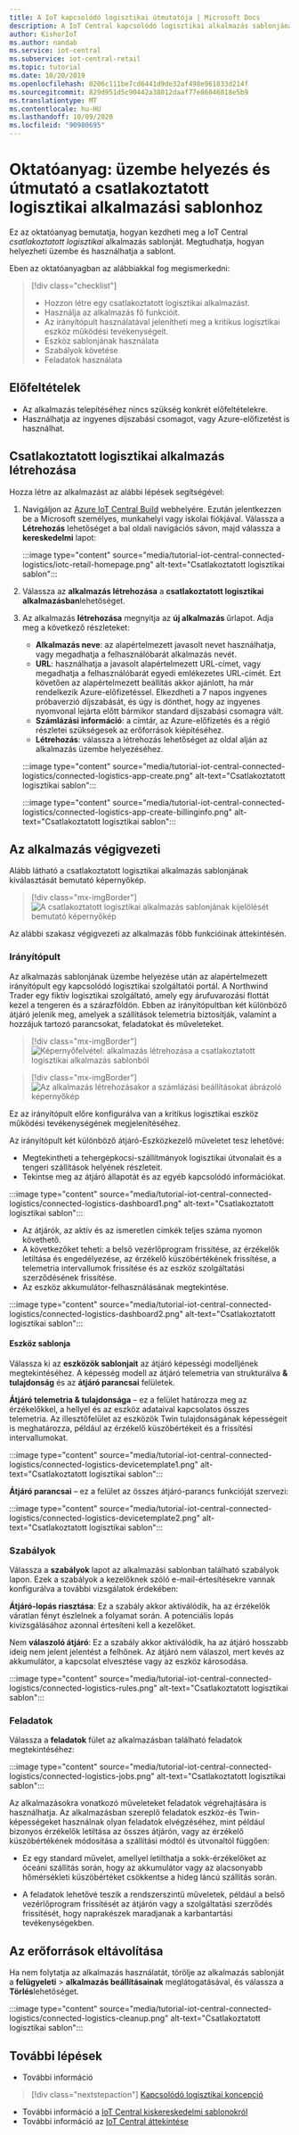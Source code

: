 ```yaml
---
title: A IoT kapcsolódó logisztikai útmutatója | Microsoft Docs
description: A IoT Central kapcsolódó logisztikai alkalmazás sablonjának oktatóanyaga
author: KishorIoT
ms.author: nandab
ms.service: iot-central
ms.subservice: iot-central-retail
ms.topic: tutorial
ms.date: 10/20/2019
ms.openlocfilehash: 0206c111be7cd6441d9de32af498e961833d214f
ms.sourcegitcommit: 829d951d5c90442a38012daaf77e86046018e5b9
ms.translationtype: MT
ms.contentlocale: hu-HU
ms.lasthandoff: 10/09/2020
ms.locfileid: "90980695"
---
```

# <a name="tutorial-deploy-and-walk-through-a-connected-logistics-application-template"></a>Oktatóanyag: üzembe helyezés és útmutató a csatlakoztatott logisztikai alkalmazási sablonhoz

Ez az oktatóanyag bemutatja, hogyan kezdheti meg a IoT Central *csatlakoztatott logisztikai* alkalmazás sablonját. Megtudhatja, hogyan helyezheti üzembe és használhatja a sablont.

Eben az oktatóanyagban az alábbiakkal fog megismerkedni:

> [!div class="checklist"]
> * Hozzon létre egy csatlakoztatott logisztikai alkalmazást.
> * Használja az alkalmazás fő funkcióit.
> * Az irányítópult használatával jelenítheti meg a kritikus logisztikai eszköz működési tevékenységeit.
> * Eszköz sablonjának használata
> * Szabályok követése
> * Feladatok használata

## <a name="prerequisites"></a>Előfeltételek

* Az alkalmazás telepítéséhez nincs szükség konkrét előfeltételekre.
* Használhatja az ingyenes díjszabási csomagot, vagy Azure-előfizetést is használhat.

## <a name="create-connected-logistics-application"></a>Csatlakoztatott logisztikai alkalmazás létrehozása

Hozza létre az alkalmazást az alábbi lépések segítségével:

1. Navigáljon az [Azure IoT Central Build](https://aka.ms/iotcentral) webhelyére. Ezután jelentkezzen be a Microsoft személyes, munkahelyi vagy iskolai fiókjával. Válassza a **Létrehozás** lehetőséget a bal oldali navigációs sávon, majd válassza a **kereskedelmi** lapot:

    :::image type="content" source="media/tutorial-iot-central-connected-logistics/iotc-retail-homepage.png" alt-text="Csatlakoztatott logisztikai sablon":::

2. Válassza az **alkalmazás létrehozása** a **csatlakoztatott logisztikai alkalmazásban**lehetőséget.

3. Az alkalmazás **létrehozása** megnyitja az **új alkalmazás** űrlapot. Adja meg a következő részleteket:


    * **Alkalmazás neve**: az alapértelmezett javasolt nevet használhatja, vagy megadhatja a felhasználóbarát alkalmazás nevét.
    * **URL**: használhatja a javasolt alapértelmezett URL-címet, vagy megadhatja a felhasználóbarát egyedi emlékezetes URL-címét. Ezt követően az alapértelmezett beállítás akkor ajánlott, ha már rendelkezik Azure-előfizetéssel. Elkezdheti a 7 napos ingyenes próbaverzió díjszabását, és úgy is dönthet, hogy az ingyenes nyomvonal lejárta előtt bármikor standard díjszabási csomagra vált.
    * **Számlázási információ**: a címtár, az Azure-előfizetés és a régió részletei szükségesek az erőforrások kiépítéséhez.
    * **Létrehozás**: válassza a létrehozás lehetőséget az oldal alján az alkalmazás üzembe helyezéséhez.

    :::image type="content" source="media/tutorial-iot-central-connected-logistics/connected-logistics-app-create.png" alt-text="Csatlakoztatott logisztikai sablon":::

    :::image type="content" source="media/tutorial-iot-central-connected-logistics/connected-logistics-app-create-billinginfo.png" alt-text="Csatlakoztatott logisztikai sablon":::

## <a name="walk-through-the-application"></a>Az alkalmazás végigvezeti

Alább látható a csatlakoztatott logisztikai alkalmazás sablonjának kiválasztását bemutató képernyőkép.

> [!div class="mx-imgBorder"]
> ![A csatlakoztatott logisztikai alkalmazás sablonjának kijelölését bemutató képernyőkép](./media/tutorial-iot-central-connected-logistics/iotc-retail-homepage.png)

Az alábbi szakasz végigvezeti az alkalmazás főbb funkcióinak áttekintésén.

### <a name="dashboard"></a>Irányítópult

Az alkalmazás sablonjának üzembe helyezése után az alapértelmezett irányítópult egy kapcsolódó logisztikai szolgáltatói portál. A Northwind Trader egy fiktív logisztikai szolgáltató, amely egy árufuvarozási flottát kezel a tengeren és a szárazföldön. Ebben az irányítópultban két különböző átjáró jelenik meg, amelyek a szállítások telemetria biztosítják, valamint a hozzájuk tartozó parancsokat, feladatokat és műveleteket.

> [!div class="mx-imgBorder"]
> ![Képernyőfelvétel: alkalmazás létrehozása a csatlakoztatott logisztikai alkalmazás sablonból](./media/tutorial-iot-central-connected-logistics/connected-logistics-app-create.png)

> [!div class="mx-imgBorder"]
> ![Az alkalmazás létrehozásakor a számlázási beállításokat ábrázoló képernyőkép](./media/tutorial-iot-central-connected-logistics/connected-logistics-app-create-billinginfo.png)

Ez az irányítópult előre konfigurálva van a kritikus logisztikai eszköz működési tevékenységének megjelenítéséhez.

Az irányítópult két különböző átjáró-Eszközkezelő műveletet tesz lehetővé:

* Megtekintheti a tehergépkocsi-szállítmányok logisztikai útvonalait és a tengeri szállítások helyének részleteit.
* Tekintse meg az átjáró állapotát és az egyéb kapcsolódó információkat.

:::image type="content" source="media/tutorial-iot-central-connected-logistics/connected-logistics-dashboard1.png" alt-text="Csatlakoztatott logisztikai sablon":::

* Az átjárók, az aktív és az ismeretlen címkék teljes száma nyomon követhető.
* A következőket teheti: a belső vezérlőprogram frissítése, az érzékelők letiltása és engedélyezése, az érzékelő küszöbértékének frissítése, a telemetria intervallumok frissítése és az eszköz szolgáltatási szerződésének frissítése.
* Az eszköz akkumulátor-felhasználásának megtekintése.

:::image type="content" source="media/tutorial-iot-central-connected-logistics/connected-logistics-dashboard2.png" alt-text="Csatlakoztatott logisztikai sablon":::

#### <a name="device-template"></a>Eszköz sablonja

Válassza ki az **eszközök sablonjait** az átjáró képességi modelljének megtekintéséhez. A képesség modell az átjáró telemetria van strukturálva **& tulajdonság** és az **átjáró parancsai** felületek.

**Átjáró telemetria & tulajdonsága** – ez a felület határozza meg az érzékelőkkel, a hellyel és az eszköz adataival kapcsolatos összes telemetria. Az illesztőfelület az eszközök Twin tulajdonságának képességeit is meghatározza, például az érzékelő küszöbértékeit és a frissítési intervallumokat.

:::image type="content" source="media/tutorial-iot-central-connected-logistics/connected-logistics-devicetemplate1.png" alt-text="Csatlakoztatott logisztikai sablon":::

**Átjáró parancsai** – ez a felület az összes átjáró-parancs funkcióját szervezi:

:::image type="content" source="media/tutorial-iot-central-connected-logistics/connected-logistics-devicetemplate2.png" alt-text="Csatlakoztatott logisztikai sablon":::

### <a name="rules"></a>Szabályok

Válassza a **szabályok** lapot az alkalmazási sablonban található szabályok lapon. Ezek a szabályok a kezelőknek szóló e-mail-értesítésekre vannak konfigurálva a további vizsgálatok érdekében:

**Átjáró-lopás riasztása**: Ez a szabály akkor aktiválódik, ha az érzékelők váratlan fényt észlelnek a folyamat során. A potenciális lopás kivizsgálásához azonnal értesíteni kell a kezelőket.

Nem **válaszoló átjáró**: Ez a szabály akkor aktiválódik, ha az átjáró hosszabb ideig nem jelent jelentést a felhőnek. Az átjáró nem válaszol, mert kevés az akkumulátor, a kapcsolat elvesztése vagy az eszköz károsodása.

:::image type="content" source="media/tutorial-iot-central-connected-logistics/connected-logistics-rules.png" alt-text="Csatlakoztatott logisztikai sablon":::

### <a name="jobs"></a>Feladatok

Válassza a **feladatok** fület az alkalmazásban található feladatok megtekintéséhez:

:::image type="content" source="media/tutorial-iot-central-connected-logistics/connected-logistics-jobs.png" alt-text="Csatlakoztatott logisztikai sablon":::

Az alkalmazásokra vonatkozó műveleteket feladatok végrehajtására is használhatja. Az alkalmazásban szereplő feladatok eszköz-és Twin-képességeket használnak olyan feladatok elvégzéséhez, mint például bizonyos érzékelők letiltása az összes átjárón, vagy az érzékelő küszöbértékének módosítása a szállítási módtól és útvonaltól függően:

* Ez egy standard művelet, amellyel letilthatja a sokk-érzékelőket az óceáni szállítás során, hogy az akkumulátor vagy az alacsonyabb hőmérsékleti küszöbértéket csökkentse a hideg láncú szállítás során.

* A feladatok lehetővé teszik a rendszerszintű műveletek, például a belső vezérlőprogram frissítését az átjárón vagy a szolgáltatási szerződés frissítését, hogy naprakészek maradjanak a karbantartási tevékenységekben.

## <a name="clean-up-resources"></a>Az erőforrások eltávolítása

Ha nem folytatja az alkalmazás használatát, törölje az alkalmazás sablonját a **felügyeleti**  >  **alkalmazás beállításainak** meglátogatásával, és válassza a **Törlés**lehetőséget.

:::image type="content" source="media/tutorial-iot-central-connected-logistics/connected-logistics-cleanup.png" alt-text="Csatlakoztatott logisztikai sablon":::

## <a name="next-steps"></a>További lépések
* További információ 
> [!div class="nextstepaction"]
> [Kapcsolódó logisztikai koncepció](./architecture-connected-logistics.md)
* További információ a [IoT Central kiskereskedelmi sablonokról](./overview-iot-central-retail.md)
* További információ az [IoT Central áttekintése](../core/overview-iot-central.md)

